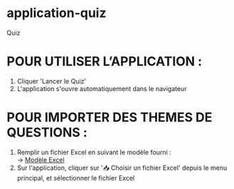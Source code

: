 # application-quiz
Quiz

# POUR UTILISER L’APPLICATION :

1. Cliquer 'Lancer le Quiz'
2. L'application s'ouvre automatiquement dans le navigateur

# POUR IMPORTER DES THEMES DE QUESTIONS :
1. Remplir un fichier Excel en suivant le modèle fourni :  
   → [Modèle Excel](https://github.com/IWawan/application-quiz/blob/main/questions_excel/questions-culture_generale-1.xlsx)
2. Sur l'application, cliquer sur '📥 Choisir un fichier Excel' depuis le menu principal, et sélectionner le fichier Excel
